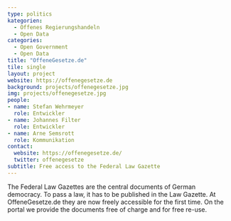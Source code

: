 ```yaml
---
type: politics
kategorien:
  - Offenes Regierungshandeln
  - Open Data
categories:
  - Open Government
  - Open Data
title: "OffeneGesetze.de"
tile: single
layout: project
website: https://offenegesetze.de
background: projects/offenegesetze.jpg
img: projects/offenegesetze.jpg
people:
- name: Stefan Wehrmeyer
  role: Entwickler
- name: Johannes Filter
  role: Entwickler
- name: Arne Semsrott
  role: Kommunikation
contact:
  website: https://offenegesetze.de/
  twitter: offenegesetze
subtitle: Free access to the Federal Law Gazette
---
```


The Federal Law Gazettes are the central documents of German democracy. To pass a law, it has to be published in the Law Gazette. At OffeneGesetze.de they are now freely accessible for the first time. On the portal we provide the documents free of charge and for free re-use.
